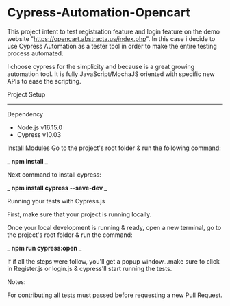 # Cypress-Automation-Opencart

This project intent to test registration feature and login feature on the demo website "https://opencart.abstracta.us/index.php". In this case i decide to use Cypress Automation as a tester tool in order to make the entire testing process automated.

I choose cypress for the simplicity and because is a great growing automation tool. It is fully JavaScript/MochaJS oriented with specific new APIs to ease the scripting.

Project Setup

---

Dependency

- Node.js v16.15.0
- Cypress v10.03

Install Modules
Go to the project's root folder & run the following command:

**_ npm install _**

Next command to install cypress:

**_ npm install cypress --save-dev _**

Running your tests with Cypress.js

First, make sure that your project is running locally.

Once your local development is running & ready, open a new terminal, go to the project's root folder & run the command:

**_ npm run cypress:open _**

If if all the steps were follow, you'll get a popup window...make sure to click in Register.js or login.js & cypress'll start running the tests.

Notes:

For contributing all tests must passed before requesting a new Pull Request.
